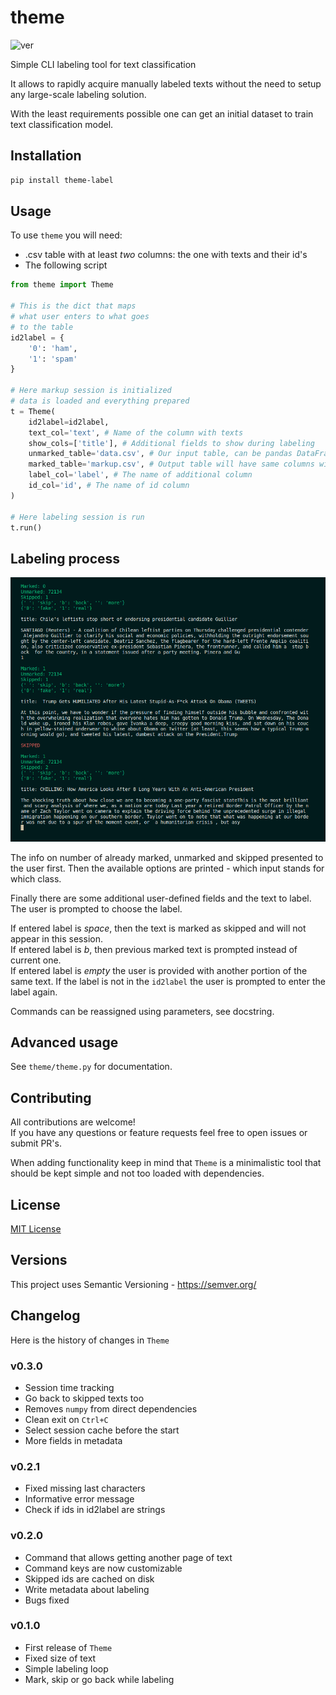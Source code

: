 # theme
![ver](https://img.shields.io/github/v/release/oxid15/theme?style=plastic)  
    
Simple CLI labeling tool for text classification

It allows to rapidly acquire manually labeled texts without the need to setup any large-scale labeling solution.

With the least requirements possible one can get an initial dataset to train text classification model.

## Installation
```bash
pip install theme-label
```

## Usage
To use `theme` you will need:
- .csv table with at least *two* columns: the one with texts and their id's
- The following script

```python
from theme import Theme

# This is the dict that maps
# what user enters to what goes
# to the table
id2label = {
    '0': 'ham',
    '1': 'spam'
}

# Here markup session is initialized
# data is loaded and everything prepared
t = Theme(
    id2label=id2label,
    text_col='text', # Name of the column with texts
    show_cols=['title'], # Additional fields to show during labeling
    unmarked_table='data.csv', # Our input table, can be pandas DataFrame
    marked_table='markup.csv', # Output table will have same columns with additional one for label
    label_col='label', # The name of additional column
    id_col='id', # The name of id column
)

# Here labeling session is run
t.run()
```

## Labeling process
![](imgs/screen_demo.png)

The info on number of already marked, unmarked and skipped presented to the user first. Then the available options are printed - which input stands for which class.

Finally there are some additional user-defined fields and the text to label. The user is prompted to choose the label.

If entered label is *space*, then the text is marked as skipped and will not appear in this session.  
If entered label is *b*, then previous marked text is prompted instead of current one.  
If entered label is *empty* the user is provided with another portion of the same text.
If the label is not in the `id2label` the user is prompted to enter the label again.

Commands can be reassigned using parameters, see docstring.


## Advanced usage
See `theme/theme.py` for documentation.

## Contributing

All contributions are welcome!  
If you have any questions or feature requests feel free to open issues or submit PR's.  

When adding functionality keep in mind that `Theme` is a minimalistic tool that should be kept simple
and not too loaded with dependencies.

## License
[MIT License](LICENSE)

## Versions
This project uses Semantic Versioning - https://semver.org/

## Changelog

Here is the history of changes in `Theme`

### v0.3.0
- Session time tracking
- Go back to skipped texts too
- Removes `numpy` from direct dependencies
- Clean exit on `Ctrl+C`
- Select session cache before the start
- More fields in metadata

### v0.2.1
- Fixed missing last characters
- Informative error message
- Check if ids in id2label are strings

### v0.2.0

- Command that allows getting another page of text
- Command keys are now customizable
- Skipped ids are cached on disk
- Write metadata about labeling
- Bugs fixed

### v0.1.0

- First release of `Theme`
- Fixed size of text
- Simple labeling loop
- Mark, skip or go back while labeling
